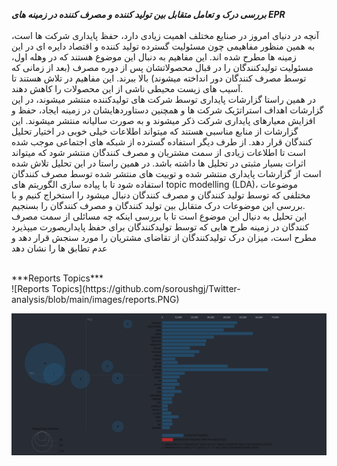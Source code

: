 ***بررسی درک و تعامل متقابل بین تولید کننده و مصرف کننده در زمینه های EPR***
<br/>
<br/>
آنچه در دنیای امروز در صنایع مختلف اهمیت زیادی دارد، حفظ پایداری شرکت ها است، به همین منظور مفاهیمی چون مسئولیت گسترده تولید کننده و اقتصاد دایره ای در این زمینه ها مطرح شده اند. این مفاهیم به دنبال این موضوع هستند که در وهله اول، مسئولیت تولیدکنندگان را در قبال محصولاتشان پس از دوره مصرف (بعد از زمانی که توسط مصرف کنندگان دور انداخته میشوند) بالا ببرند. این مفاهیم در تلاش هستند تا آسیب های زیست محیطی ناشی از این محصولات را کاهش دهند.
<br/>
در همین راستا گزارشات پایداری توسط شرکت های تولیدکننده منتشر میشوند، در این گزارشات اهداف استراتژیک شرکت ها و همچنین دستاوردهایشان در زمینه ایجاد، حفظ و افزایش معیارهای پایداری شرکت ذکر میشوند و به صورت سالیانه منتشر میشوند. این گزارشات از منابع مناسبی هستند که میتواند اطلاعات خیلی خوبی در اختیار تحلیل کنندگان قرار دهد. از طرف دیگر استفاده گسترده از شبکه های اجتماعی موجب شده است تا اطلاعات زیادی از سمت مشتریان و مصرف کنندگان منتشر شود که میتواند اثرات بسیار مثبتی در تحلیل ها داشته باشد. در همین راستا در این تحلیل تلاش شده است از گزارشات پایداری منتشر شده و توییت های منتشر شده توسط مصرف کنندگان استفاده شود تا با پیاده سازی الگوریتم های topic modelling (LDA)، موضوعات مختلفی که توسط تولید کنندگان و مصرف کنندگان دنبال میشود را استخراج کنیم و با بررسی این موضوعات درک متقابل بین تولید کنندگان و مصرف کنندگان را بسنجیم.
<br/>
این تحلیل به دنیال این موضوع است تا با بررسی اینکه چه مسائلی از سمت مصرف کنندگان در زمینه طرح هایی که توسط تولیدکنندگان برای حفظ پایداریصورت میپذیرد مطرح است، میزان درک تولیدکنندگان از تقاضای مشتریان را مورد سنجش قرار دهد و عدم تطابق ها را نشان دهد

<br/>
***Reports Topics***
<br/>
![Reports Topics](https://github.com/soroushgj/Twitter-analysis/blob/main/images/reports.PNG)

![Tweets Topics](https://github.com/soroushgj/Twitter-analysis/blob/main/images/tweets.PNG)

